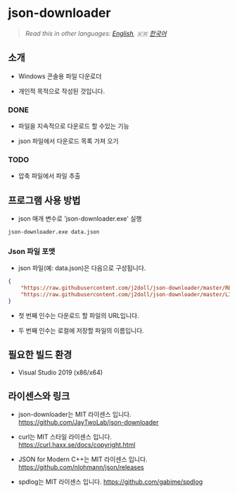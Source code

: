 # json-downloader

> *Read this in other languages: [English](README.md), :kr: [한국어](README.ko.md)*

## 소개

- Windows 콘솔용 파일 다운로더

- 개인적 목적으로 작성된 것입니다.

### DONE

- 파일을 지속적으로 다운로드 할 수있는 기능

- json 파일에서 다운로드 목록 가져 오기

### TODO

- 압축 파일에서 파일 추출

## 프로그램 사용 방법

- json 매개 변수로 'json-downloader.exe' 실행

```cmd
json-downloader.exe data.json
```

### Json 파일 포맷

- json 파일(예: data.json)은 다음으로 구성됩니다.

```json
{
	"https://raw.githubusercontent.com/j2doll/json-downloader/master/README.md" : "README.md" ,
	"https://raw.githubusercontent.com/j2doll/json-downloader/master/LICENSE" : "LICENSE" 
}
```

- 첫 번째 인수는 다운로드 할 파일의 URL입니다.

- 두 번째 인수는 로컬에 저장할 파일의 이름입니다.

## 필요한 빌드 환경

- Visual Studio 2019 (x86/x64)

## 라이센스와 링크

- json-downloader는 MIT 라이센스 입니다. https://github.com/JayTwoLab/json-downloader 

- curl는 MIT 스타일 라이센스 입니다. https://curl.haxx.se/docs/copyright.html

- JSON for Modern C++는 MIT 라이센스 입니다. https://github.com/nlohmann/json/releases

- spdlog는 MIT 라이센스 입니다. https://github.com/gabime/spdlog


